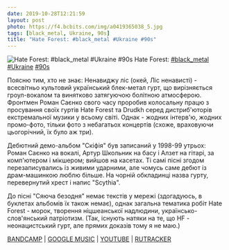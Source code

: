 ```yaml
---
date: 2019-10-28T12:21:59
layout: post
photo: https://f4.bcbits.com/img/a0419365038_5.jpg
tags: [black_metal, Ukraine, 90s]
title: "Hate Forest: #black_metal #Ukraine #90s"
---
```

![Hate Forest: #black_metal #Ukraine #90s](https://f4.bcbits.com/img/a0419365038_5.jpg)
Hate Forest: [#black_metal](/tags/#black_metal) [#Ukraine](/tags/#Ukraine) [#90s](/tags/#90s)

Поясню тим, хто не знає: Ненавиджу ліс (окей, Ліс ненависті) - всесвітньо культовий український блек-метал гурт, що вирізняється гроул-вокалом та винятково затягуючою болітною атмосферою. Фронтмен Роман Саєнко свого часу проробив колосальну працю з просування своїх гуртів Hate Forest та Drudkh серед дистриб&#39;юторів екстремальної музики у всьому світі. Однак - жодних інтерв&#39;ю, жодних промо-фото, тільки фото з небагатьох концертів (схоже, враховуючи цьогорічний, їх було аж три).

Дебютний демо-альбом &quot;Скіфія&quot; був записаний у 1998-99 утрьох: Роман Саєнко на вокалі, Артур Школьник на басу і Алзет на гітарі, за комп&#39;ютером і мікшером; вийшов на касетах. Ті самі пісні згодом перезаписувались із живими ударними, але чомусь саме дебют із драм-машинкою люблю більше. На чорній обкладинці назва гурту, перевернутий хрест і напис &quot;Scythia&quot;. 

До пісні &quot;Сяюча безодня&quot; немає текстів у мережі (здогадуюсь, в буклетах альбомів їх також немає), однак загальна тематика робіт Hate Forest - морок, творення ніцшеанської надлюдини, українсько-слов&#39;янський патріотизм. (Так, існують натяки на те, що HF - неонацистський гурт, але прямих доказів тому я не маю.)

[BANDCAMP](https://osmoseproductions.bandcamp.com/album/scythia) \| [GOOGLE MUSIC](https://play.google.com/music/m/Bmxupwidhcxkiazai7sx4sq7saa?t=Scythia_-_Hate_Forest) \| [YOUTUBE](https://www.youtube.com/playlist?list=OLAK5uy_mhSwmuZ-6bTw-kEp-Jwcy1Aj7r_yXTL-c) \| [RUTRACKER](https://rutracker.org/forum/viewtopic.php?t=3312488)
